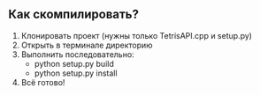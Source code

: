 ## Как скомпилировать?
1. Клонировать проект (нужны только TetrisAPI.cpp и setup.py)
2. Открыть в терминале директорию
3. Выполнить последовательно:
    - python setup.py build
    - python setup.py install
4. Всё готово!